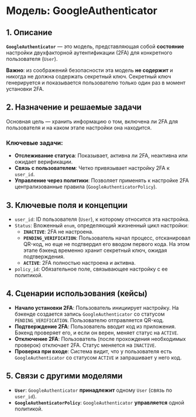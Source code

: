 # Модель: GoogleAuthenticator

## 1. Описание

**`GoogleAuthenticator`** — это модель, представляющая собой **состояние** настройки двухфакторной аутентификации (2FA) для конкретного пользователя (`User`).

**Важно**: из соображений безопасности эта модель **не содержит** и никогда не должна содержать секретный ключ. Секретный ключ генерируется и показывается пользователю только один раз в момент установки 2FA.

## 2. Назначение и решаемые задачи

Основная цель — хранить информацию о том, включена ли 2FA для пользователя и на каком этапе настройки она находится.

### Ключевые задачи:
- **Отслеживание статуса**: Показывает, активна ли 2FA, неактивна или ожидает верификации.
- **Связь с пользователем**: Четко привязывает настройку 2FA к `user_id`.
- **Управление через политики**: Позволяет применять к настройке 2FA централизованные правила (`GoogleAuthenticatorPolicy`).

## 3. Ключевые поля и концепции

- `user_id`: ID пользователя (`User`), к которому относится эта настройка.
- `Status`: Вложенный `enum`, определяющий жизненный цикл настройки:
  - **`INACTIVE`**: 2FA не настроена.
  - **`PENDING_VERIFICATION`**: Пользователь начал процесс, отсканировал QR-код, но еще не подтвердил его вводом первого кода. На этом этапе бэкенд временно хранит секретный ключ, ожидая подтверждения.
  - **`ACTIVE`**: 2FA полностью настроена и активна.
- `policy_id`: Обязательное поле, связывающее настройку с ее политикой.

## 4. Сценарии использования (кейсы)

- **Начало установки 2FA**: Пользователь инициирует настройку. На бэкенде создается запись `GoogleAuthenticator` со статусом `PENDING_VERIFICATION`. Пользователю отправляется QR-код.
- **Подтверждение 2FA**: Пользователь вводит код из приложения. Бэкенд проверяет его, и если он верен, меняет статус на `ACTIVE`.
- **Отключение 2FA**: Пользователь (после прохождения необходимых проверок) отключает 2FA. Статус меняется на `INACTIVE`.
- **Проверка при входе**: Система видит, что у пользователя есть `GoogleAuthenticator` со статусом `ACTIVE` и запрашивает у него код.

## 5. Связи с другими моделями

- **`User`**: `GoogleAuthenticator` **принадлежит** одному `User` (связь по `user_id`).
- **`GoogleAuthenticatorPolicy`**: `GoogleAuthenticator` **управляется** одной политикой.
